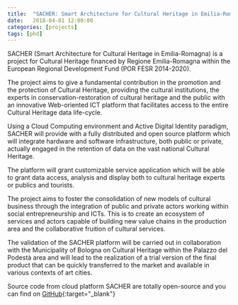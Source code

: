 ```yaml
---
title:  "SACHER: Smart Architecture for Cultural Heritage in Emilia-Romagna"
date:   2018-04-01 12:00:00
categories: [projects]
tags: [phd]
---
```

SACHER (Smart Architecture for Cultural Heritage in Emilia-Romagna) is a project for Cultural Heritage financed by Regione Emilia-Romagna within the European Regional Development Fund  (POR FESR 2014-2020).

The project aims to give a fundamental contribution in the promotion and the protection of Cultural Heritage, providing the cultural institutions, the experts in conservation-restoration of cultural heritage and the public with an innovative Web-oriented ICT platform that facilitates access to the entire Cultural Heritage data life-cycle.

Using a Cloud Computing environment and Active Digital Identity paradigm, SACHER will provide with a fully distributed and open source platform which will integrate hardware and software infrastructure, both public or private, actually engaged in the retention of data on the vast national Cultural Heritage.

The platform will grant customizable service application which will be able to grant data access, analysis and display both to cultural heritage experts or publics and tourists.

The project aims to foster the consolidation of new models of cultural business through the integration of public and private actors working within social entrepreneurship and ICTs.
This is to create an ecosystem of services and actors capable of building new value chains in the production area and the collaborative fruition of cultural services.

The validation of the SACHER platform will be carried out in collaboration with the Municipality of Bologna on Cultural Heritage within the Palazzo del Podestà area and will lead to the realization of a trial version of the final product that can be quickly transferred to the market and available in various contexts of art cities.

Source code from cloud platform SACHER are totally open-source and you can find on [GitHub](https://github.com/SACHER-project){:target="_blank"}
